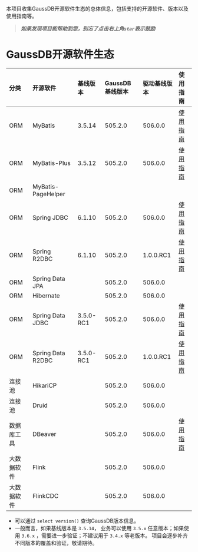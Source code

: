 本项目收集GaussDB开源软件生态的总体信息，包括支持的开源软件、版本以及使用指南等。

> ***如果发现项目能帮助到您，别忘了点击右上角`star`表示鼓励***

# GaussDB开源软件生态

| 分类  | 开源软件  | 基线版本  | GaussDB基线版本  | 驱动基线版本  |  使用指南 |
| :------------ | :------------ | :------------ | :------------ | :------------ | :------------ |
| ORM  | MyBatis | 3.5.14  |  505.2.0  | 506.0.0  | [使用指南](./MyBatis/3.5.x/README.md)  |
| ORM  | MyBatis-Plus | 3.5.12  |  505.2.0  | 506.0.0  | [使用指南](./MyBatis-Plus/3.5.x/README.md)  |
| ORM  | MyBatis-PageHelper |  |  |  | |
| ORM  | Spring JDBC | 6.1.10 |  505.2.0  | 506.0.0  |[使用指南](./SpringJDBC/6.1.x/README.md) |
| ORM  | Spring R2DBC | 6.1.10 |  505.2.0  | 1.0.0.RC1  |[使用指南](./SpringR2DBC/6.1.x/README.md) |
| ORM  | Spring Data JPA |   |  505.2.0  | 506.0.0  |   |
| ORM  | Hibernate |   |  505.2.0  | 506.0.0  |   |
| ORM  | Spring Data JDBC | 3.5.0-RC1  |  505.2.0  | 506.0.0  | [使用指南](./SpringDataJDBC/3.5.x/README.md)  |
| ORM  | Spring Data R2DBC | 3.5.0-RC1  |  505.2.0  | 1.0.0.RC1  | [使用指南](./SpringDataR2DBC/3.5.x/README.md) |
| 连接池  | HikariCP  |   | 505.2.0  | 506.0.0  |   |
| 连接池  | Druid  |   | 505.2.0  | 506.0.0  |   |
| 数据库工具  | DBeaver  |   | 505.2.0  | 506.0.0 | [使用指南](./DBeaver/25.0.x/README.md)  |
| 大数据软件  |  Flink |   | 505.2.0  | 506.0.0 |   |
| 大数据软件  |  FlinkCDC |   | 505.2.0  | 506.0.0 |   |


* 可以通过 `select version()` 查询GaussDB版本信息。
* 一般而言，如果基线版本是 `3.5.14`， 业务可以使用 `3.5.x` 任意版本；如果使用 `3.6.x` ，需要进一步验证；不建议用于 `3.4.x` 等老版本。 项目会逐步补齐不同版本的覆盖和验证，敬请期待。


